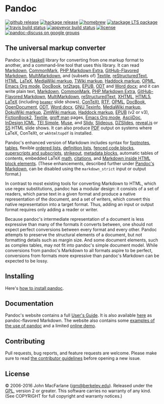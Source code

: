 Pandoc
======

[![github release](https://img.shields.io/github/release/jgm/pandoc.svg?label=current+release)](https://github.com/jgm/pandoc/releases)
[![hackage release](https://img.shields.io/hackage/v/pandoc.svg?label=hackage)](http://hackage.haskell.org/package/pandoc)
[![homebrew](https://img.shields.io/homebrew/v/pandoc.svg)](http://brewformulas.org/Pandoc)
[![stackage LTS package](http://stackage.org/package/pandoc/badge/lts)](http://stackage.org/lts/package/pandoc)
[![travis build status](https://img.shields.io/travis/jgm/pandoc/master.svg?label=travis+build)](https://travis-ci.org/jgm/pandoc)
[![appveyor build status](https://ci.appveyor.com/api/projects/status/nvqs4ct090igjiqc?svg=true)](https://ci.appveyor.com/project/jgm/pandoc)
[![license](https://img.shields.io/badge/license-GPLv2+-lightgray.svg)](https://www.gnu.org/licenses/gpl.html)
[![pandoc-discuss on google groups](https://img.shields.io/badge/pandoc-discuss-red.svg?style=social)](https://groups.google.com/forum/#!forum/pandoc-discuss)


The universal markup converter
------------------------------

Pandoc is a [Haskell] library for converting from one markup format to
another, and a command-line tool that uses this library. It can read
[Markdown], [CommonMark], [PHP Markdown Extra], [GitHub-Flavored Markdown],
[MultiMarkdown], and (subsets of) [Textile], [reStructuredText], [HTML],
[LaTeX], [MediaWiki markup], [TWiki markup], [Haddock markup], [OPML], [Emacs
Org mode], [DocBook], [txt2tags], [EPUB], [ODT] and [Word docx]; and it can
write plain text, [Markdown], [CommonMark], [PHP Markdown Extra],
[GitHub-Flavored Markdown], [MultiMarkdown], [reStructuredText], [XHTML],
[HTML5], [LaTeX] \(including [`beamer`] slide shows\), [ConTeXt], [RTF], [OPML],
[DocBook], [OpenDocument], [ODT], [Word docx], [GNU Texinfo], [MediaWiki
markup], [DokuWiki markup], [ZimWiki markup], [Haddock markup],
[EPUB] \(v2 or v3\), [FictionBook2], [Textile], [groff man] pages,
[Emacs Org mode], [AsciiDoc], [InDesign ICML], [TEI Simple], [Muse], and [Slidy],
[Slideous], [DZSlides], [reveal.js] or [S5] HTML slide shows. It can also
produce [PDF] output on systems where LaTeX, ConTeXt, or `wkhtmltopdf` is
installed.

Pandoc's enhanced version of Markdown includes syntax for [footnotes],
[tables], flexible [ordered lists], [definition lists], [fenced code blocks],
[superscripts and subscripts], [strikeout], [metadata blocks], automatic tables of
contents, embedded LaTeX [math], [citations], and [Markdown inside HTML block
elements]. (These enhancements, described
further under [Pandoc's Markdown], can be disabled using the
`markdown_strict` input or output format.)

In contrast to most existing tools for converting Markdown to HTML, which
use regex substitutions, pandoc has a modular design: it consists of a
set of readers, which parse text in a given format and produce a native
representation of the document, and a set of writers, which convert
this native representation into a target format. Thus, adding an input
or output format requires only adding a reader or writer.

Because pandoc's intermediate representation of a document is less
expressive than many of the formats it converts between, one should
not expect perfect conversions between every format and every other.
Pandoc attempts to preserve the structural elements of a document, but
not formatting details such as margin size.  And some document elements,
such as complex tables, may not fit into pandoc's simple document
model.  While conversions from pandoc's Markdown to all formats aspire
to be perfect, conversions from formats more expressive than pandoc's
Markdown can be expected to be lossy.

[Markdown]: http://daringfireball.net/projects/markdown/
[CommonMark]: http://commonmark.org
[PHP Markdown Extra]: https://michelf.ca/projects/php-markdown/extra/
[GitHub-Flavored Markdown]: https://help.github.com/articles/github-flavored-markdown/
[MultiMarkdown]: http://fletcherpenney.net/multimarkdown/
[reStructuredText]: http://docutils.sourceforge.net/docs/ref/rst/introduction.html
[S5]: http://meyerweb.com/eric/tools/s5/
[Slidy]: http://www.w3.org/Talks/Tools/Slidy/
[Slideous]: http://goessner.net/articles/slideous/
[HTML]: http://www.w3.org/html/
[HTML5]: http://www.w3.org/TR/html5/
[XHTML]: http://www.w3.org/TR/xhtml1/
[LaTeX]: http://latex-project.org
[`beamer`]: https://ctan.org/pkg/beamer
[Beamer User's Guide]: http://ctan.math.utah.edu/ctan/tex-archive/macros/latex/contrib/beamer/doc/beameruserguide.pdf
[ConTeXt]: http://www.contextgarden.net/
[RTF]: http://en.wikipedia.org/wiki/Rich_Text_Format
[DocBook]: http://docbook.org
[txt2tags]: http://txt2tags.org
[EPUB]: http://idpf.org/epub
[OPML]: http://dev.opml.org/spec2.html
[OpenDocument]: http://opendocument.xml.org
[ODT]: http://en.wikipedia.org/wiki/OpenDocument
[Textile]: http://redcloth.org/textile
[MediaWiki markup]: https://www.mediawiki.org/wiki/Help:Formatting
[DokuWiki markup]: https://www.dokuwiki.org/dokuwiki
[ZimWiki markup]: http://zim-wiki.org/manual/Help/Wiki_Syntax.html
[TWiki markup]: http://twiki.org/cgi-bin/view/TWiki/TextFormattingRules
[Haddock markup]: https://www.haskell.org/haddock/doc/html/ch03s08.html
[groff man]: http://man7.org/linux/man-pages/man7/groff_man.7.html
[Haskell]: https://www.haskell.org
[GNU Texinfo]: http://www.gnu.org/software/texinfo/
[Emacs Org mode]: http://orgmode.org
[AsciiDoc]: http://www.methods.co.nz/asciidoc/
[DZSlides]: http://paulrouget.com/dzslides/
[Word docx]: https://en.wikipedia.org/wiki/Office_Open_XML
[PDF]: https://www.adobe.com/pdf/
[reveal.js]: http://lab.hakim.se/reveal-js/
[FictionBook2]: http://www.fictionbook.org/index.php/Eng:XML_Schema_Fictionbook_2.1
[InDesign ICML]: https://www.adobe.com/content/dam/Adobe/en/devnet/indesign/cs55-docs/IDML/idml-specification.pdf
[TEI Simple]: https://github.com/TEIC/TEI-Simple
[Muse]: https://amusewiki.org/library/manual




[footnotes]: http://pandoc.org/MANUAL.html#footnotes
[tables]: http://pandoc.org/MANUAL.html#tables
[ordered lists]: http://pandoc.org/MANUAL.html#ordered-lists
[definition lists]: http://pandoc.org/MANUAL.html#definition-lists
[fenced code blocks]: http://pandoc.org/MANUAL.html#fenced-code-blocks
[superscripts and subscripts]: http://pandoc.org/MANUAL.html#superscripts-and-subscripts
[strikeout]: http://pandoc.org/MANUAL.html#strikeout
[metadata blocks]: http://pandoc.org/MANUAL.html#metadata-blocks
[math]: http://pandoc.org/MANUAL.html#math
[citations]: http://pandoc.org/MANUAL.html#citations
[Markdown inside HTML block elements]: http://pandoc.org/MANUAL.html#extension-markdown_in_html_blocks
[Pandoc's Markdown]: http://pandoc.org/MANUAL.html#pandocs-markdown

Installing
----------

Here's [how to install pandoc](INSTALL.md).

Documentation
-------------

Pandoc's website contains a full [User's Guide](https://pandoc.org/MANUAL.html).
It is also available [here](MANUAL.txt) as pandoc-flavored Markdown.
The website also contains some [examples of the use of
pandoc](https://pandoc.org/demos.html) and a limited [online
demo](https://pandoc.org/try).

Contributing
------------

Pull requests, bug reports, and feature requests are welcome.  Please make
sure to read [the contributor guidelines](CONTRIBUTING.md) before opening a
new issue.


License
-------

© 2006-2016 John MacFarlane (jgm@berkeley.edu). Released under the
[GPL], version 2 or greater.  This software carries no warranty of
any kind.  (See COPYRIGHT for full copyright and warranty notices.)

[GPL]: http://www.gnu.org/copyleft/gpl.html "GNU General Public License"
